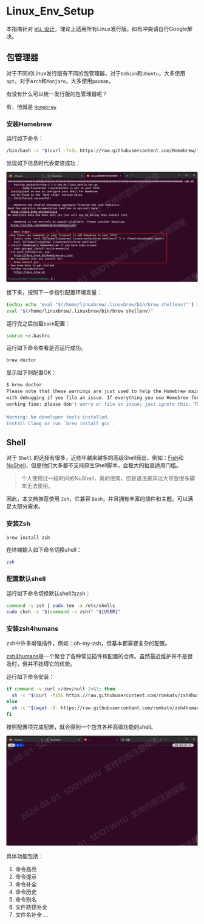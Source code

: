 # Linux_Env_Setup

本指南针对 [`WSL` 设计](https://github.com/microsoft/WSL)，理论上适用所有Linux发行版。如有冲突请自行Google解决。

## 包管理器

对于不同的Linux发行版有不同的包管理器，对于`Debian`和`Ubuntu`，大多使用`apt`。对于`Arch`和`Manjaro`，大多使用`pacman`。

有没有什么可以统一发行版的包管理器呢？

有，他就是 [`Homebrew`](https://brew.sh/)

### 安装Homebrew

运行如下命令：

```bash
/bin/bash -c "$(curl -fsSL https://raw.githubusercontent.com/Homebrew/install/HEAD/install.sh)"
```

出现如下信息时代表安装成功：

![Homebrew](images/image.png)

接下来，按照下一步指引配置环境变量：

```bash
(echo; echo 'eval "$(/home/linuxbrew/.linuxbrew/bin/brew shellenv)"') >> ~/.bashrc
eval "$(/home/linuxbrew/.linuxbrew/bin/brew shellenv)"
```

运行完之后加载`bash`配置：

```bash
source ~/.bashrc
```

运行如下命令查看是否运行成功。

```bash
brew doctor
```

显示如下则配置OK：

```bash
$ brew doctor
Please note that these warnings are just used to help the Homebrew maintainers
with debugging if you file an issue. If everything you use Homebrew for is
working fine: please don't worry or file an issue; just ignore this. Thanks!

Warning: No developer tools installed.
Install Clang or run `brew install gcc`.
```

## Shell

对于 `Shell` 的选择有很多，近些年越来越多的高级Shell频出，例如：[Fish](https://fishshell.com/)和[NuShell](https://www.nushell.sh/)，但是他们大多都不支持原生Shell脚本，会极大的抬高适用门槛。

> 个人使用过一段时间的NuShell，真的很爽，但是语法差异过大导致很多脚本无法使用。

因此，本文档推荐使用 `Zsh`，它兼容 `Bash`，并且拥有丰富的插件和主题，可以满足大部分需求。

### 安装Zsh

```bash
brew install zsh
```

在终端输入如下命令切换shell：

```bash
zsh
```

### 配置默认shell

运行如下命令切换默认shell为zsh：

```bash
command -v zsh | sudo tee -a /etc/shells
sudo chsh -s "$(command -v zsh)" "${USER}"
```

### 安装zsh4humans

zsh中许多增强插件，例如：oh-my-zsh，但基本都需要复杂的配置。

[zsh4humans](https://github.com/romkatv/zsh4humans)是一个聚合了各种常见插件和配置的仓库。虽然最近维护并不是很及时，但并不妨碍它的优势。

运行如下命令安装：

```bash
if command -v curl >/dev/null 2>&1; then
  sh -c "$(curl -fsSL https://raw.githubusercontent.com/romkatv/zsh4humans/v5/install)"
else
  sh -c "$(wget -O- https://raw.githubusercontent.com/romkatv/zsh4humans/v5/install)"
fi
```

按照配置项完成配置，就会得到一个包含各种高级功能的shell。

![alt text](/images/shell.png)

具体功能包括：
1. 命令高亮
2. 命令提示
3. 命令补全
4. 命令历史
5. 命令别名
6. 文件路径补全
7. 文件名补全
...

